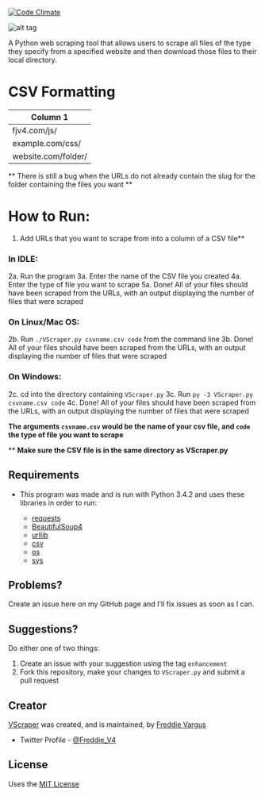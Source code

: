 [![Code Climate](https://codeclimate.com/github/FreddieV4/VScraper/badges/gpa.svg)](https://codeclimate.com/github/FreddieV4/VScraper)

![alt tag](http://fjv4.com/img/portfolio/vscraper-banner.png)

A Python web scraping tool that allows users to scrape all files of the type they specify from a specified website and then download those files to their local directory.

# CSV Formatting
| Column 1            |
|---------------------|
| fjv4.com/js/        |
| example.com/css/    |
| website.com/folder/ |

** There is still a bug when the URLs do not already contain the slug for the folder containing the files you want **

# How to Run:
  1. Add URLs that you want to scrape from into a column of a CSV file**
  
### In IDLE:

  2a. Run the program
  3a. Enter the name of the CSV file you created
  4a. Enter the type of file you want to scrape
  5a. Done! All of your files should have been scraped from the URLs, with an output displaying the number of files that were scraped
  
### On Linux/Mac OS:

  2b. Run `./VScraper.py csvname.csv code` from the command line
  3b. Done! All of your files should have been scraped from the URLs, with an output displaying the number of files that were scraped
  
  
### On Windows:

  2c. cd into the directory containing `VScraper.py`
  3c. Run `py -3 VScraper.py csvname.csv code`
  4c. Done! All of your files should have been scraped from the URLs, with an output displaying the number of files that were scraped
  
**The arguments `csvname.csv` would be the name of your csv file, and `code` the type of file you want to scrape**

  
** **Make sure the CSV  file is in the same directory as VScraper.py**

## Requirements
  - This program was made and is run with Python 3.4.2 and uses these libraries in order to run:
  
      - [requests](http://docs.python-requests.org/en/latest/)
      - [BeautifulSoup4](http://www.crummy.com/software/BeautifulSoup/bs4/doc/)
      - [urllib](https://docs.python.org/3/library/urllib.html)
      - [csv](https://docs.python.org/3/library/csv.html)
      - [os](https://docs.python.org/3/library/os.html)
      - [sys](https://docs.python.org/2/library/sys.html)

## Problems?
Create an issue here on my GitHub page and I'll fix issues as soon as I can.

## Suggestions?
Do either one of two things:
  1. Create an issue with your suggestion using the tag `enhancement`
  2. Fork this repository, make your changes to `VScraper.py` and submit a pull request

## Creator
[VScraper](https://github.com/FreddieV4/VScraper) was created, and is maintained, by [Freddie Vargus](http://www.fjv4.com)

  - Twitter Profile - [@Freddie_V4](http://www.twitter.com/Freddie_V4)
  
## License

Uses the [MIT License](https://github.com/FreddieV4/VScraper/blob/master/LICENSE)

